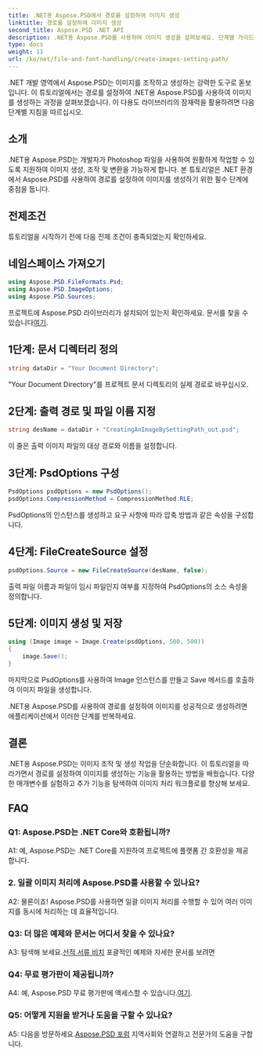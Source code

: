 ```yaml
---
title: .NET용 Aspose.PSD에서 경로를 설정하여 이미지 생성
linktitle: 경로를 설정하여 이미지 생성
second_title: Aspose.PSD .NET API
description: .NET용 Aspose.PSD를 사용하여 이미지 생성을 살펴보세요. 단계별 가이드를 따라 이 강력한 라이브러리의 잠재력을 최대한 활용해 보세요.
type: docs
weight: 11
url: /ko/net/file-and-font-handling/create-images-setting-path/
---
```

.NET 개발 영역에서 Aspose.PSD는 이미지를 조작하고 생성하는 강력한 도구로 돋보입니다. 이 튜토리얼에서는 경로를 설정하여 .NET용 Aspose.PSD를 사용하여 이미지를 생성하는 과정을 살펴보겠습니다. 이 다용도 라이브러리의 잠재력을 활용하려면 다음 단계별 지침을 따르십시오.

## 소개

.NET용 Aspose.PSD는 개발자가 Photoshop 파일을 사용하여 원활하게 작업할 수 있도록 지원하여 이미지 생성, 조작 및 변환을 가능하게 합니다. 본 튜토리얼은 .NET 환경에서 Aspose.PSD를 사용하여 경로를 설정하여 이미지를 생성하기 위한 필수 단계에 중점을 둡니다.

## 전제조건

튜토리얼을 시작하기 전에 다음 전제 조건이 충족되었는지 확인하세요.

## 네임스페이스 가져오기

```csharp
using Aspose.PSD.FileFormats.Psd;
using Aspose.PSD.ImageOptions;
using Aspose.PSD.Sources;
```

프로젝트에 Aspose.PSD 라이브러리가 설치되어 있는지 확인하세요. 문서를 찾을 수 있습니다[여기](https://reference.aspose.com/psd/net/).

## 1단계: 문서 디렉터리 정의

```csharp
string dataDir = "Your Document Directory";
```

"Your Document Directory"를 프로젝트 문서 디렉토리의 실제 경로로 바꾸십시오.

## 2단계: 출력 경로 및 파일 이름 지정

```csharp
string desName = dataDir + "CreatingAnImageBySettingPath_out.psd";
```

이 줄은 출력 이미지 파일의 대상 경로와 이름을 설정합니다.

## 3단계: PsdOptions 구성

```csharp
PsdOptions psdOptions = new PsdOptions();
psdOptions.CompressionMethod = CompressionMethod.RLE;
```

PsdOptions의 인스턴스를 생성하고 요구 사항에 따라 압축 방법과 같은 속성을 구성합니다.

## 4단계: FileCreateSource 설정

```csharp
psdOptions.Source = new FileCreateSource(desName, false);
```

출력 파일 이름과 파일이 임시 파일인지 여부를 지정하여 PsdOptions의 소스 속성을 정의합니다.

## 5단계: 이미지 생성 및 저장

```csharp
using (Image image = Image.Create(psdOptions, 500, 500))
{
    image.Save();
}
```

마지막으로 PsdOptions를 사용하여 Image 인스턴스를 만들고 Save 메서드를 호출하여 이미지 파일을 생성합니다.

.NET용 Aspose.PSD를 사용하여 경로를 설정하여 이미지를 성공적으로 생성하려면 애플리케이션에서 이러한 단계를 반복하세요.

## 결론

.NET용 Aspose.PSD는 이미지 조작 및 생성 작업을 단순화합니다. 이 튜토리얼을 따라가면서 경로를 설정하여 이미지를 생성하는 기능을 활용하는 방법을 배웠습니다. 다양한 매개변수를 실험하고 추가 기능을 탐색하여 이미지 처리 워크플로를 향상해 보세요.

## FAQ

### Q1: Aspose.PSD는 .NET Core와 호환됩니까?

A1: 예, Aspose.PSD는 .NET Core를 지원하여 프로젝트에 플랫폼 간 호환성을 제공합니다.

### 2. 일괄 이미지 처리에 Aspose.PSD를 사용할 수 있나요?

A2: 물론이죠! Aspose.PSD를 사용하면 일괄 이미지 처리를 수행할 수 있어 여러 이미지를 동시에 처리하는 데 효율적입니다.

### Q3: 더 많은 예제와 문서는 어디서 찾을 수 있나요?

 A3: 탐색해 보세요.[선적 서류 비치](https://reference.aspose.com/psd/net/) 포괄적인 예제와 자세한 문서를 보려면

### Q4: 무료 평가판이 제공됩니까?

 A4: 예, Aspose.PSD 무료 평가판에 액세스할 수 있습니다.[여기](https://releases.aspose.com/).

### Q5: 어떻게 지원을 받거나 도움을 구할 수 있나요?

 A5: 다음을 방문하세요.[Aspose.PSD 포럼](https://forum.aspose.com/c/psd/34) 지역사회와 연결하고 전문가의 도움을 구합니다.